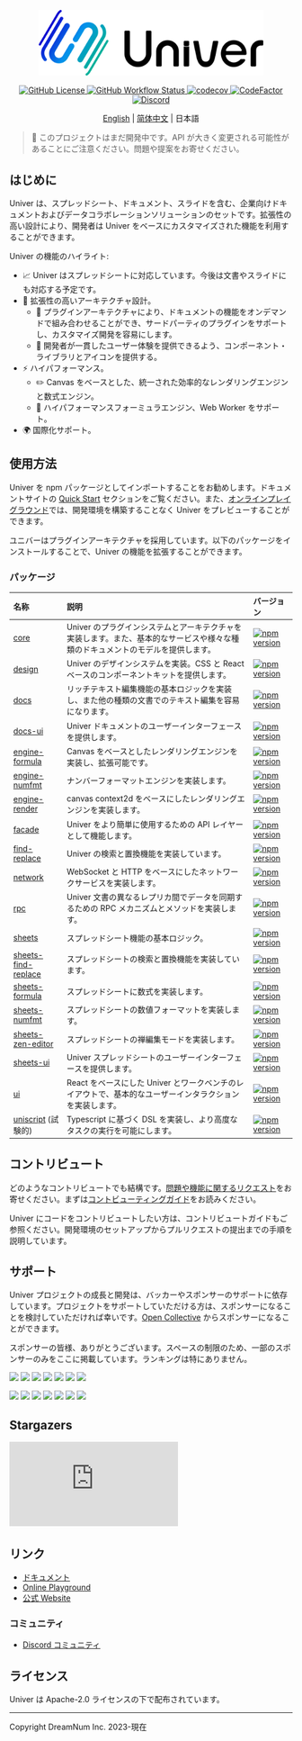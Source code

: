 <p align="center">
    <picture>
        <source media="(prefers-color-scheme: dark)" srcset="./docs/img/banner-light.png">
        <img src="./docs/img/banner-dark.png" alt="Univer" width="400" />
    </picture>
</p>

<p align="center">
    <a href="./LICENSE.txt">
        <img src="https://img.shields.io/github/license/dream-num/univer" alt="GitHub License" />
    </a>
    <a href="https://github.com/dream-num/univer/actions/workflows/build.yml">
        <img src="https://img.shields.io/github/actions/workflow/status/dream-num/univer/build.yml" alt="GitHub Workflow Status" />
    </a>
    <a href="https://codecov.io/gh/dream-num/univer">
        <img src="https://codecov.io/gh/dream-num/univer/graph/badge.svg?token=aPfyW2pIMN" alt="codecov" />
    </a>
    <a href="https://www.codefactor.io/repository/github/dream-num/univer/overview/dev">
        <img src="https://www.codefactor.io/repository/github/dream-num/univer/badge/dev" alt="CodeFactor" />
    </a>
    <a href="https://discord.gg/z3NKNT6D2f">
        <img src="https://img.shields.io/discord/1136129819961217077?logo=discord&logoColor=FFFFFF&label=discord&color=5865F2" alt="Discord" />
    </a>
</p>

<p align="center">
    <a href="./README.md">English</a>
    |
    <a href="./README-zh.md">简体中文</a>
    |
    日本語
</p>

<!-- An introduction photo here. -->

> 🚧 このプロジェクトはまだ開発中です。API が大きく変更される可能性があることにご注意ください。問題や提案をお寄せください。

## はじめに

Univer は、スプレッドシート、ドキュメント、スライドを含む、企業向けドキュメントおよびデータコラボレーションソリューションのセットです。拡張性の高い設計により、開発者は Univer をベースにカスタマイズされた機能を利用することができます。

Univer の機能のハイライト:

- 📈 Univer はスプレッドシートに対応しています。今後は文書やスライドにも対応する予定です。
- 🌌 拡張性の高いアーキテクチャ設計。
  - 🔌 プラグインアーキテクチャにより、ドキュメントの機能をオンデマンドで組み合わせることができ、サードパーティのプラグインをサポートし、カスタマイズ開発を容易にします。
  - 💄 開発者が一貫したユーザー体験を提供できるよう、コンポーネント・ライブラリとアイコンを提供する。
- ⚡ ハイパフォーマンス。
  - ✏️ Canvas をベースとした、統一された効率的なレンダリングエンジンと数式エンジン。
  - 🧮 ハイパフォーマンスフォーミュラエンジン、Web Worker をサポート。
- 🌍 国際化サポート。

## 使用方法

Univer を npm パッケージとしてインポートすることをお勧めします。ドキュメントサイトの [Quick Start](https://univer.ai/ja-jp/guides/quick-start/) セクションをご覧ください。また、[オンラインプレイグラウンド](https://univer.ai/playground/)では、開発環境を構築することなく Univer をプレビューすることができます。

ユニバーはプラグインアーキテクチャを採用しています。以下のパッケージをインストールすることで、Univer の機能を拡張することができます。

### パッケージ

| 名称                                                       | 説明                                                                                                                      | バージョン                                                                                                                     |
| :-------------------------------------------------------- | :------------------------------------------------------------------------------------------------------------------------ | :-------------------------------------------------------------------------------------------------------------------------- |
| [core](./packages/core)                                   | Univer のプラグインシステムとアーキテクチャを実装します。また、基本的なサービスや様々な種類のドキュメントのモデルを提供します。               | [![npm version](https://img.shields.io/npm/v/@univerjs/core)](https://npmjs.org/package/@univerjs/core)                     |
| [design](./packages/design)                               | Univer のデザインシステムを実装。CSS と React ベースのコンポーネントキットを提供します。                                              | [![npm version](https://img.shields.io/npm/v/@univerjs/design)](https://npmjs.org/package/@univerjs/design)                 |
| [docs](./packages/docs)                                   | リッチテキスト編集機能の基本ロジックを実装し、また他の種類の文書でのテキスト編集を容易になります。                                        | [![npm version](https://img.shields.io/npm/v/@univerjs/docs)](https://npmjs.org/package/@univerjs/docs)                     |
| [docs-ui](./packages/docs-ui)                             | Univer ドキュメントのユーザーインターフェースを提供します。                                                                       | [![npm version](https://img.shields.io/npm/v/@univerjs/docs-ui)](https://npmjs.org/package/@univerjs/docs-ui)               |
| [engine-formula](./packages/engine-formula)               | Canvas をベースとしたレンダリングエンジンを実装し、拡張可能です。                                                                  | [![npm version](https://img.shields.io/npm/v/@univerjs/engine-formula)](https://npmjs.org/package/@univerjs/engine-formula) |
| [engine-numfmt](./packages/engine-numfmt)                 | ナンバーフォーマットエンジンを実装します。                                                                                      | [![npm version](https://img.shields.io/npm/v/@univerjs/engine-numfmt)](https://npmjs.org/package/@univerjs/engine-numfmt)   |
| [engine-render](./packages/engine-render)                 | canvas context2d をベースにしたレンダリングエンジンを実装します。                                                                | [![npm version](https://img.shields.io/npm/v/@univerjs/engine-render)](https://npmjs.org/package/@univerjs/engine-render)   |
| [facade](./packages/facade/)                              | Univer をより簡単に使用するための API レイヤーとして機能します。                                                                  | [![npm version](https://img.shields.io/npm/v/@univerjs/facade)](https://npmjs.org/package/@univerjs/facade)                       |
| [find-replace](./packages/find-replace)                   | Univer の検索と置換機能を実装しています。                                                                                      | [![npm version](https://img.shields.io/npm/v/@univerjs/find-replace)](https://npmjs.org/package/@univerjs/find-replace)               |
| [network](./packages/network)                             | WebSocket と HTTP をベースにしたネットワークサービスを実装します。                                                                | [![npm version](https://img.shields.io/npm/v/@univerjs/network)](https://npmjs.org/package/@univerjs/network)               |
| [rpc](./packages/rpc)                                     | Univer 文書の異なるレプリカ間でデータを同期するための RPC メカニズムとメソッドを実装します。                                            | [![npm version](https://img.shields.io/npm/v/@univerjs/rpc)](https://npmjs.org/package/@univerjs/rpc)                       |
| [sheets](./packages/sheets)                               | スプレッドシート機能の基本ロジック。                                                                                            | [![npm version](https://img.shields.io/npm/v/@univerjs/sheets)](https://npmjs.org/package/@univerjs/sheets)                 |
| [sheets-find-replace](./packages/sheets-find-replace)     | スプレッドシートの検索と置換機能を実装しています。                                                                             | [![npm version](https://img.shields.io/npm/v/@univerjs/sheets-find-replace)](https://npmjs.org/package/@univerjs/sheets-find-replace) |
| [sheets-formula](./packages/sheets-formula)               | スプレッドシートに数式を実装します。                                                                                           | [![npm version](https://img.shields.io/npm/v/@univerjs/sheets-formula)](https://npmjs.org/package/@univerjs/sheets-formula) |
| [sheets-numfmt](./packages/sheets-numfmt)                 | スプレッドシートの数値フォーマットを実装します。                                                                                     | [![npm version](https://img.shields.io/npm/v/@univerjs/sheets-numfmt)](https://npmjs.org/package/@univerjs/sheets-numfmt)   |
| [sheets-zen-editor](./packages/sheets-zen-editor)         | スプレッドシートの禅編集モードを実装します。                                                                                   | [![npm version](https://img.shields.io/npm/v/@univerjs/sheets-zen-editor)](https://npmjs.org/package/@univerjs/sheets-zen-editor)   |
| [sheets-ui](./packages/sheets-ui)                         | Univer スプレッドシートのユーザーインターフェースを提供します。                                                                      | [![npm version](https://img.shields.io/npm/v/@univerjs/sheets-ui)](https://npmjs.org/package/@univerjs/sheets-ui)           |
| [ui](./packages/ui)                                       | React をベースにした Univer とワークベンチのレイアウトで、基本的なユーザーインタラクションを実装します。                                 | [![npm version](https://img.shields.io/npm/v/@univerjs/ui)](https://npmjs.org/package/@univerjs/ui)                         |
| [uniscript](./packages/uniscript) (試験的)                 | Typescript に基づく DSL を実装し、より高度なタスクの実行を可能にします。                                                      | [![npm version](https://img.shields.io/npm/v/@univerjs/uniscript)](https://npmjs.org/package/@univerjs/uniscript)           |

## コントリビュート

どのようなコントリビュートでも結構です。[問題や機能に関するリクエスト](https://github.com/dream-num/univer/issues)をお寄せください。まずは[コントビューティングガイド](./CONTRIBUTING.md)をお読みください。

Univer にコードをコントリビュートしたい方は、コントリビュートガイドもご参照ください。開発環境のセットアップからプルリクエストの提出までの手順を説明しています。

## サポート

Univer プロジェクトの成長と開発は、バッカーやスポンサーのサポートに依存しています。プロジェクトをサポートしていただける方は、スポンサーになることを検討していただければ幸いです。[Open Collective](https://opencollective.com/univer) からスポンサーになることができます。

スポンサーの皆様、ありがとうございます。スペースの制限のため、一部のスポンサーのみをここに掲載しています。ランキングは特にありません。

<a href="https://opencollective.com/univer/sponsor/0/website" target="_blank"><img src="https://opencollective.com/univer/sponsor/0/avatar.svg"></a>
<a href="https://opencollective.com/univer/sponsor/1/website" target="_blank"><img src="https://opencollective.com/univer/sponsor/1/avatar.svg"></a>
<a href="https://opencollective.com/univer/sponsor/2/website" target="_blank"><img src="https://opencollective.com/univer/sponsor/2/avatar.svg"></a>
<a href="https://opencollective.com/univer/sponsor/3/website" target="_blank"><img src="https://opencollective.com/univer/sponsor/3/avatar.svg"></a>
<a href="https://opencollective.com/univer/sponsor/4/website" target="_blank"><img src="https://opencollective.com/univer/sponsor/4/avatar.svg"></a>
<a href="https://opencollective.com/univer/sponsor/5/website" target="_blank"><img src="https://opencollective.com/univer/sponsor/5/avatar.svg"></a>
<a href="https://opencollective.com/univer/sponsor/6/website" target="_blank"><img src="https://opencollective.com/univer/sponsor/6/avatar.svg"></a>

<a href="https://opencollective.com/univer/backer/0/website" target="_blank"><img src="https://opencollective.com/univer/backer/0/avatar.svg"></a>
<a href="https://opencollective.com/univer/backer/1/website" target="_blank"><img src="https://opencollective.com/univer/backer/1/avatar.svg"></a>
<a href="https://opencollective.com/univer/backer/2/website" target="_blank"><img src="https://opencollective.com/univer/backer/2/avatar.svg"></a>
<a href="https://opencollective.com/univer/backer/3/website" target="_blank"><img src="https://opencollective.com/univer/backer/3/avatar.svg"></a>
<a href="https://opencollective.com/univer/backer/4/website" target="_blank"><img src="https://opencollective.com/univer/backer/4/avatar.svg"></a>
<a href="https://opencollective.com/univer/backer/5/website" target="_blank"><img src="https://opencollective.com/univer/backer/5/avatar.svg"></a>
<a href="https://opencollective.com/univer/backer/6/website" target="_blank"><img src="https://opencollective.com/univer/backer/6/avatar.svg"></a>

## Stargazers

[![Stargazers repo roster for @dream-num/univer](https://bytecrank.com/nastyox/reporoster/php/stargazersSVG.php?user=dream-num&repo=univer)](https://github.com/dream-num/univer/stargazers)

## リンク

- [ドキュメント](https://univer.ai/ja-jp/guides/introduction/)
- [Online Playground](https://univer.ai/playground/)
- [公式 Website](https://univer.ai)

### コミュニティ

- [Discord コミュニティ](https://discord.gg/z3NKNT6D2f)

## ライセンス

Univer は Apache-2.0 ライセンスの下で配布されています。

---

Copyright DreamNum Inc. 2023-現在
